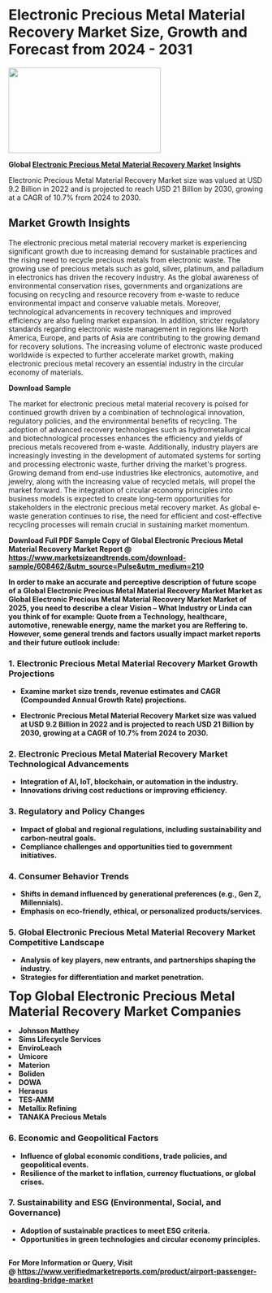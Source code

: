 <H1>Electronic Precious Metal Material Recovery Market Size, Growth and Forecast from 2024 - 2031</H1><img class="aligncenter size-medium wp-image-584254" src="https://thirdeyenews.in/wp-content/uploads/2024/09/Global-Market-Research-300x168.jpeg" alt="" width="300" height="168" /><p><strong>Global&nbsp;<a href="https://www.marketsizeandtrends.com/download-sample/608462/&amp;utm_source=Pulse&amp;utm_medium=210">Electronic Precious Metal Material Recovery Market</a> Insights</strong></p><p>Electronic Precious Metal Material Recovery Market size was valued at USD 9.2 Billion in 2022 and is projected to reach USD 21 Billion by 2030, growing at a CAGR of 10.7% from 2024 to 2030.</p><p><h2>Market Growth Insights</h2> <p>The electronic precious metal material recovery market is experiencing significant growth due to increasing demand for sustainable practices and the rising need to recycle precious metals from electronic waste. The growing use of precious metals such as gold, silver, platinum, and palladium in electronics has driven the recovery industry. As the global awareness of environmental conservation rises, governments and organizations are focusing on recycling and resource recovery from e-waste to reduce environmental impact and conserve valuable metals. Moreover, technological advancements in recovery techniques and improved efficiency are also fueling market expansion. In addition, stricter regulatory standards regarding electronic waste management in regions like North America, Europe, and parts of Asia are contributing to the growing demand for recovery solutions. The increasing volume of electronic waste produced worldwide is expected to further accelerate market growth, making electronic precious metal recovery an essential industry in the circular economy of materials.</p> <p><strong>Download Sample</strong></p> <p>The market for electronic precious metal material recovery is poised for continued growth driven by a combination of technological innovation, regulatory policies, and the environmental benefits of recycling. The adoption of advanced recovery technologies such as hydrometallurgical and biotechnological processes enhances the efficiency and yields of precious metals recovered from e-waste. Additionally, industry players are increasingly investing in the development of automated systems for sorting and processing electronic waste, further driving the market's progress. Growing demand from end-use industries like electronics, automotive, and jewelry, along with the increasing value of recycled metals, will propel the market forward. The integration of circular economy principles into business models is expected to create long-term opportunities for stakeholders in the electronic precious metal recovery market. As global e-waste generation continues to rise, the need for efficient and cost-effective recycling processes will remain crucial in sustaining market momentum.</p> <p><strong></p><p><span class=""><strong>Download Full PDF Sample Copy of Global Electronic Precious Metal Material Recovery Market Report</strong> @ <a href="https://www.marketsizeandtrends.com/download-sample/608462/&amp;utm_source=Pulse&amp;utm_medium=210" target="_blank">https://www.marketsizeandtrends.com/download-sample/608462/&amp;utm_source=Pulse&amp;utm_medium=210</a></span></p><p>In order to make an accurate and perceptive description of future scope of a Global&nbsp;Electronic Precious Metal Material Recovery Market Market as Global&nbsp;Electronic Precious Metal Material Recovery Market Market of 2025, you need to describe a clear Vision &ndash; What Industry or Linda can you think of for example: Quote from a Technology, healthcare, automotive, renewable energy, name the market you are Reffering to. However, some general trends and factors usually impact market reports and their future outlook include:</p><h3>1.&nbsp;<strong>Electronic Precious Metal Material Recovery Market Growth Projections</strong></h3><ul><li>Examine market size trends, revenue estimates and CAGR (Compounded Annual Growth Rate) projections.</li><li><p>Electronic Precious Metal Material Recovery Market size was valued at USD 9.2 Billion in 2022 and is projected to reach USD 21 Billion by 2030, growing at a CAGR of 10.7% from 2024 to 2030.</p></li></ul><h3>2.&nbsp;<strong>Electronic Precious Metal Material Recovery Market Technological Advancements</strong></h3><ul><li>Integration of AI, IoT, blockchain, or automation in the industry.</li><li>Innovations driving cost reductions or improving efficiency.</li></ul><h3>3.&nbsp;<strong>Regulatory and Policy Changes</strong></h3><ul><li>Impact of global and regional regulations, including sustainability and carbon-neutral goals.</li><li>Compliance challenges and opportunities tied to government initiatives.</li></ul><h3>4.&nbsp;<strong>Consumer Behavior Trends</strong></h3><ul><li>Shifts in demand influenced by generational preferences (e.g., Gen Z, Millennials).</li><li>Emphasis on eco-friendly, ethical, or personalized products/services.</li></ul><h3>5.&nbsp;<strong>Global Electronic Precious Metal Material Recovery Market Competitive Landscape</strong></h3><ul><li>Analysis of key players, new entrants, and partnerships shaping the industry.</li><li>Strategies for differentiation and market penetration.</li></ul><p data-pm-slice="1 1 []"><span style="color: inherit; font-family: inherit; font-size: 25px;">Top Global Electronic Precious Metal Material Recovery Market Companies</span></p><div class="" data-test-id=""><p><li>Johnson Matthey</li><li> Sims Lifecycle Services</li><li> EnviroLeach</li><li> Umicore</li><li> Materion</li><li> Boliden</li><li> DOWA</li><li> Heraeus</li><li> TES-AMM</li><li> Metallix Refining</li><li> TANAKA Precious Metals</li></p></div><h3>6.&nbsp;<strong>Economic and Geopolitical Factors</strong></h3><ul><li>Influence of global economic conditions, trade policies, and geopolitical events.</li><li>Resilience of the market to inflation, currency fluctuations, or global crises.</li></ul><h3>7.&nbsp;<strong>Sustainability and ESG (Environmental, Social, and Governance)</strong></h3><ul><li>Adoption of sustainable practices to meet ESG criteria.</li><li>Opportunities in green technologies and circular economy principles.</li></ul><h2><strong style="font-size: 14px;">For More Information or Query, Visit @&nbsp;</strong><a style="background-color: #ffffff; font-size: 14px;" href="https://www.marketsizeandtrends.com/report/electronic-precious-metal-material-recovery-market/" target="_blank">https://www.verifiedmarketreports.com/product/airport-passenger-boarding-bridge-market</a></h2>
